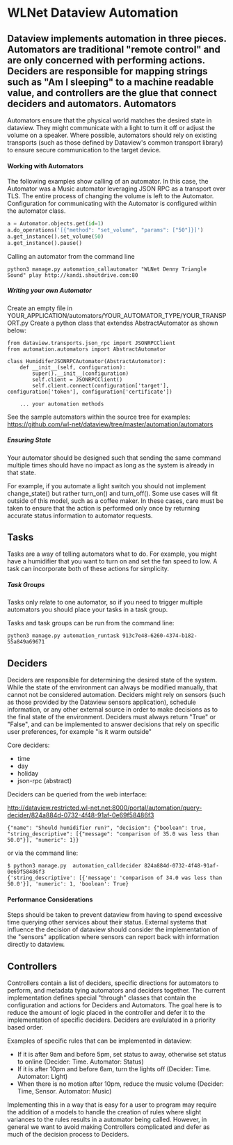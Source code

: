 WLNet Dataview Automation
=========================

Dataview implements automation in three pieces. Automators are traditional "remote control" and are only concerned with performing actions. Deciders are responsible for mapping strings such as "Am I sleeping" to a machine readable value, and controllers are the glue that connect deciders and automators.
Automators
----

Automators ensure that the physical world matches the desired state in dataview. They might communicate with a light to turn it off or adjust the volume on a speaker. Where possible, automators should rely on existing transports (such as those defined by Dataview's common transport library) to ensure secure communication to the target device.

#### Working with Automators

The following examples show calling of an automator. In this case, the Automator was a Music automator leveraging JSON RPC as a transport over TLS. The entire process of changing the volume is left to the Automator. Configuration for communicating with the Automator is configured within the automator class.

```python
a = Automator.objects.get(id=1)
a.do_operations('[{"method": "set_volume", "params": ["50"]}]')
a.get_instance().set_volume(50)
a.get_instance().pause()
```

Calling an automator from the command line

```
python3 manage.py automation_callautomator "WLNet Denny Triangle Sound" play http://kandi.shoutdrive.com:80
```
##### Writing your own Automator

Create an empty file in YOUR_APPLICATION/automators/YOUR_AUTOMATOR_TYPE/YOUR_TRANSPORT.py Create a python class that extendss AbstractAutomator as shown below:

````
from dataview.transports.json_rpc import JSONRPCClient
from automation.automators import AbstractAutomator

class HumidiferJSONRPCAutomator(AbstractAutomator):
    def __init__(self, configuration):
        super().__init__(configuration)
        self.client = JSONRPCClient()
        self.client.connect(configuration['target'], configuration['token'], configuration['certificate'])
        
    ... your automation methods
````

See the sample automators within the source tree for examples:
https://github.com/wl-net/dataview/tree/master/automation/automators

##### Ensuring State

Your automator should be designed such that sending the same command multiple times should have no impact as long as the system is already in that state.

For example, if you automate a light switch you should not implement change_state() but rather turn_on() and turn_off(). Some use cases will fit outside of this model, such as a coffee maker. In these cases, care must be taken to ensure that the action is performed only once by returning accurate status information to automator requests.

Tasks
----

Tasks are a way of telling automators what to do. For example, you might have a humidifier that you want to turn on and set the fan speed to low. A task can incorporate both of these actions for simplicity.

##### Task Groups

Tasks only relate to one automator, so if you need to trigger multiple automators you should place your tasks in a task group. 

Tasks and task groups can be run from the command line:

```
python3 manage.py automation_runtask 913c7e48-6260-4374-b182-55a849a69671
```

Deciders
----

Deciders are responsible for determining the desired state of the system. While the state of the environment can always be modified manually, that cannot not be considered automation. Deciders might rely on sensors (such as those provided by the Dataview sensors application), schedule information, or any other external source in order to make decisions as to the final state of the environment. Deciders must always return "True" or "False", and can be implemented to answer decisions that rely on specific user preferences, for example "is it warm outside"

Core deciders:

* time
* day
* holiday
* json-rpc (abstract)

Deciders can be queried from the web interface:

http://dataview.restricted.wl-net.net:8000/portal/automation/query-decider/824a884d-0732-4f48-91af-0e69f58486f3

```
{"name": "Should humidifier run?", "decision": {"boolean": true, "string_descriptive": [{"message": "comparison of 35.0 was less than 50.0"}], "numeric": 1}}
```

or via the command line:

```
$ python3 manage.py  automation_calldecider 824a884d-0732-4f48-91af-0e69f58486f3
{'string_descriptive': [{'message': 'comparison of 34.0 was less than 50.0'}], 'numeric': 1, 'boolean': True}
```

#### Performance Considerations

Steps should be taken to prevent dataview from having to spend excessive time querying other services about their status. External systems that influence the decision of dataview should consider the implementation of the "sensors" application where sensors can report back with information directly to dataview.

Controllers
----

Controllers contain a list of deciders, specific directions for automators to perform, and metadata tying automators and deciders together. The current implementation defines special "through" classes that contain the configuration and actions for Deciders and Automators. The goal here is to reduce the amount of logic placed in the controller and defer it to the implementation of specific deciders. Deciders are evalulated in a priority based order.

Examples of specific rules that can be implemented in dataview:

* If it is after 9am and before 5pm, set status to away, otherwise set status to online (Decider: Time. Automator: Status)
* If it is after 10pm and before 6am, turn the lights off (Decider: Time. Automator: Light)
* When there is no motion after 10pm, reduce the music volume (Decider: Time, Sensor. Automator: Music)

Implementing this in a way that is easy for a user to program may require the addition of a models to handle the creation of rules where slight variances to the rules results in a automator being called.  However, in general we want to avoid making Controllers complicated and defer as much of the decision process to Deciders.
